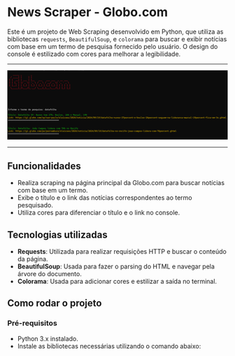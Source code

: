 # News Scraper - Globo.com

Este é um projeto de Web Scraping desenvolvido em Python, que utiliza as bibliotecas `requests`, `BeautifulSoup`, e `colorama` para buscar e exibir notícias com base em um termo de pesquisa fornecido pelo usuário. O design do console é estilizado com cores para melhorar a legibilidade.

---

<p align="center">
  <img src="./captura.png" alt="Imagem do projeto" />
</p>

---

## Funcionalidades

- Realiza scraping na página principal da Globo.com para buscar notícias com base em um termo.
- Exibe o título e o link das notícias correspondentes ao termo pesquisado.
- Utiliza cores para diferenciar o título e o link no console.

## Tecnologias utilizadas

- **Requests**: Utilizada para realizar requisições HTTP e buscar o conteúdo da página.
- **BeautifulSoup**: Usada para fazer o parsing do HTML e navegar pela árvore do documento.
- **Colorama**: Usada para adicionar cores e estilizar a saída no terminal.

## Como rodar o projeto

### Pré-requisitos

- Python 3.x instalado.
- Instale as bibliotecas necessárias utilizando o comando abaixo: